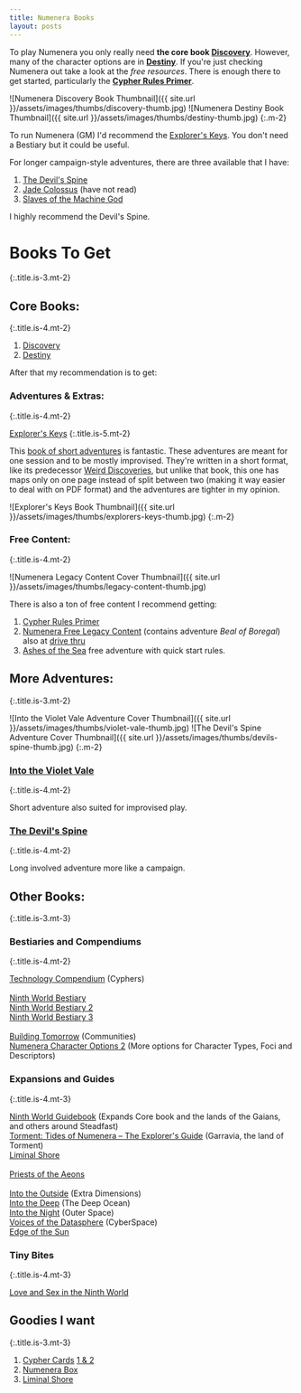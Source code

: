 ```yaml
---
title: Numenera Books
layout: posts
---
```


To play Numenera you only really need **the core book [Discovery][]**. However, many of the character options are in **[Destiny][]**. If you're just checking Numenera out take a look at the *free resources*. There is enough there to get started, particularly the **[Cypher Rules Primer][]**.

![Numenera Discovery Book Thumbnail]({{ site.url }}/assets/images/thumbs/discovery-thumb.jpg)
![Numenera Destiny Book Thumbnail]({{ site.url }}/assets/images/thumbs/destiny-thumb.jpg)
{:.m-2}

To run Numenera (GM) I'd recommend the [Explorer's Keys][]. You don't need a Bestiary but it could be useful.

For longer campaign-style adventures, there are three available that I have:
1. [The Devil's Spine][]
2. [Jade Colossus][] (have not read)
3. [Slaves of the Machine God][]

I highly recommend the Devil's Spine.

# Books To Get
{:.title.is-3.mt-2}

## Core Books:
{:.title.is-4.mt-2}

1. [Discovery][]  
2. [Destiny][]

After that my recommendation is to get:

### Adventures & Extras:
{:.title.is-4.mt-2}

[Explorer's Keys][]
{:.title.is-5.mt-2}

This [book of short adventures][] is fantastic. These adventures are meant for one session and to be mostly improvised. They're written in a short format, like its predecessor [Weird Discoveries][], but unlike that book, this one has maps only on one page instead of split between two (making it way easier to deal with on PDF format) and the adventures are tighter in my opinion.  

![Explorer's Keys Book Thumbnail]({{ site.url }}/assets/images/thumbs/explorers-keys-thumb.jpg)
{:.m-2}

### Free Content:
{:.title.is-4.mt-2}

![Numenera Legacy Content Cover Thumbnail]({{ site.url }}/assets/images/thumbs/legacy-content-thumb.jpg)


There is also a ton of free content I recommend getting:
1. [Cypher Rules Primer][]
2. [Numenera Free Legacy Content][] (contains adventure _Beal of Boregal_) also at [drive thru](https://www.drivethrurpg.com/product/253970/Original-Numenera-Corebook-Legacy-Content)
3. [Ashes of the Sea][] free adventure with quick start rules.

## More Adventures:
{:.title.is-3.mt-2}

![Into the Violet Vale Adventure Cover Thumbnail]({{ site.url }}/assets/images/thumbs/violet-vale-thumb.jpg)
![The Devil's Spine Adventure Cover Thumbnail]({{ site.url }}/assets/images/thumbs/devils-spine-thumb.jpg)
{:.m-2}

### [Into the Violet Vale][]
{:.title.is-4.mt-2}

Short adventure also suited for improvised play.

### [The Devil's Spine][]
{:.title.is-4.mt-2}

Long involved adventure more like a campaign.

## Other Books:
{:.title.is-3.mt-3}

### Bestiaries and Compendiums
{:.title.is-4.mt-2}

[Technology Compendium][] (Cyphers)  
<br>
[Ninth World Bestiary][]  
[Ninth World Bestiary 2][]  
[Ninth World Bestiary 3][]  
<br>
[Building Tomorrow][] (Communities)  
[Numenera Character Options 2][] (More options for Character Types, Foci and Descriptors)
<br>
### Expansions and Guides
{:.title.is-4.mt-3}

[Ninth World Guidebook][] (Expands Core book and the lands of the Gaians, and others around Steadfast)  
[Torment: Tides of Numenera – The Explorer's Guide][] (Garravia, the land of Torment)  
[Liminal Shore][]  
<br>
[Priests of the Aeons][]  
<br>
[Into the Outside][] (Extra Dimensions)  
[Into the Deep][] (The Deep Ocean)  
[Into the Night][] (Outer Space)  
[Voices of the Datasphere][] (CyberSpace)  
[Edge of the Sun][]
<br>
### Tiny Bites
{:.title.is-4.mt-3}

[Love and Sex in the Ninth World][]
<br>
## Goodies I want
{:.title.is-3.mt-3}

1. [Cypher Cards][] [1 & 2](https://www.montecookgames.com/store/product/numenera-cypher-deck-2-pdf/)
2. [Numenera Box][]
3. [Liminal Shore][]


<!-- -->
[Numenera Free Legacy Content]: https://www.montecookgames.com/store/product/numenera-discovery-and-destiny/
[Ashes of the Sea]: https://www.drivethrurpg.com/product/247640/Ashes-of-the-Sea-FREE-Numenera-Quickstart-Rules-and-Adventure
[Cypher Rules Primer]: https://www.montecookgames.com/store/product/cypher-system-rules-primer/
[Cypher Cards]: https://www.montecookgames.com/store/product/numenera-cypher-deck/
[Numenera Box]: https://www.montecookgames.com/store/product/numenera-deck-box/
[Explorer's Keys]: https://www.drivethrurpg.com/product/285114/Explorers-Keys
[book of short adventures]: https://www.drivethrurpg.com/product/285114/Explorers-Keys
[Weird Discoveries]: https://www.drivethrurpg.com/product/148098/Weird-Discoveries-Ten-Instant-Adventures-for-Numenera
[Into the Violet Vale]: https://www.drivethrurpg.com/product/133401/Into-the-Violet-Vale
[Discovery]: https://www.montecookgames.com/store/product/numenera-discovery-and-destiny/
[Destiny]: https://www.montecookgames.com/store/product/numenera-discovery-and-destiny/
[The Devil's Spine]: https://www.drivethrurpg.com/product/120025/The-Devils-Spine
[Player's Guide]: https://www.drivethrurpg.com/product/253972/Numenera-Players-Guide
[Slaves of the Machine God]: https://www.drivethrurpg.com/product/264882/Slaves-of-the-Machine-God
[Voices of the Datasphere]: https://www.drivethrurpg.com/product/317762/Voices-of-the-Datasphere
[Priests of the Aeons]: https://www.drivethrurpg.com/product/271023/Priests-of-the-Aeons
[Into the Night]: https://www.drivethrurpg.com/product/158526/Into-the-Night
[Into the Deep]: https://www.drivethrurpg.com/product/182872/Into-the-Deep
[Into the Outside]: https://www.drivethrurpg.com/product/204712/Into-the-Outside
[Love and Sex in the Ninth World]: https://www.drivethrurpg.com/product/126065/Love-and-Sex-in-the-Ninth-World
[Ninth World Guidebook]: https://www.drivethrurpg.com/product/144040/Ninth-World-Guidebook
[Jade Colossus]: https://www.drivethrurpg.com/product/218646/Jade-Colossus-Ruins-of-the-Prior-Worlds
[Torment: Tides of Numenera – The Explorer's Guide]: https://www.drivethrurpg.com/product/191118/Torment-Tides-of-NumeneraThe-Explorers-Guide
[Ninth World Bestiary]: https://www.drivethrurpg.com/product/124816/The-Ninth-World-Bestiary
[Ninth World Bestiary 2]: https://www.drivethrurpg.com/product/211086/Ninth-World-Bestiary-2
[Ninth World Bestiary 3]: https://www.drivethrurpg.com/product/276069/Ninth-World-Bestiary-3
[Liminal Shore]: https://www.drivethrurpg.com/product/330550/Liminal-Shore
[Technology Compendium]: https://www.drivethrurpg.com/product/133608/Technology-Compendium-Sir-Arthours-Guide-to-the-Numenera?term=numenera+technol
[Edge of the Sun]: https://www.drivethrurpg.com/product/346507/Edge-of-the-Sun
[Building Tomorrow]: https://www.drivethrurpg.com/product/256159/Building-Tomorrow
[Numenera Character Options 2]: https://www.drivethrurpg.com/product/194640/Numenera-Character-Options-2
[Numenera Player's Guide]: https://www.drivethrurpg.com/product/253972/Numenera-Players-Guide
